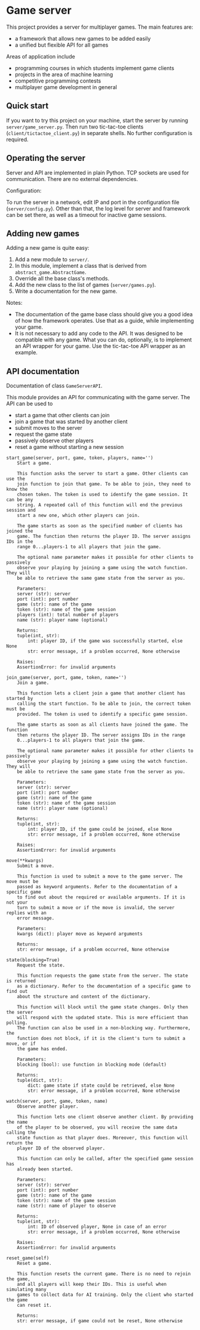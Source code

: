 # Game server

This project provides a server for multiplayer games. The main features are:

- a framework that allows new games to be added easily
- a unified but flexible API for all games

Areas of application include

- programming courses in which students implement game clients
- projects in the area of machine learning
- competitive programming contests
- multiplayer game development in general

## Quick start

If you want to try this project on your machine, start the server by running `server/game_server.py`. Then run two tic-tac-toe clients (`client/tictactoe_client.py`) in separate shells. No further configuration is required.

## Operating the server

Server and API are implemented in plain Python. TCP sockets are used for communication. There are no external dependencies.

Configuration:

To run the server in a network, edit IP and port in the configuration file (`server/config.py`). Other than that, the log level for server and framework can be set there, as well as a timeout for inactive game sessions.

## Adding new games

Adding a new game is quite easy:

1. Add a new module to `server/`.
2. In this module, implement a class that is derived from `abstract_game.AbstractGame`.
3. Override all the base class's methods.
4. Add the new class to the list of games (`server/games.py`).
5. Write a documentation for the new game.

Notes:

- The documentation of the game base class should give you a good idea of how the framework operates. Use that as a guide, while implementing your game.
- It is not necessary to add any code to the API. It was designed to be compatible with any game. What you can do, optionally, is to implement an API wrapper for your game. Use the tic-tac-toe API wrapper as an example.

## API documentation

Documentation of class `GameServerAPI`.

This module provides an API for communicating with the game server. The API can be used to

- start a game that other clients can join
- join a game that was started by another client
- submit moves to the server
- request the game state
- passively observe other players
- reset a game without starting a new session

```
start_game(server, port, game, token, players, name='')
    Start a game.

    This function asks the server to start a game. Other clients can use the
    join function to join that game. To be able to join, they need to know the
    chosen token. The token is used to identify the game session. It can be any
    string. A repeated call of this function will end the previous session and
    start a new one, which other players can join.

    The game starts as soon as the specified number of clients has joined the
    game. The function then returns the player ID. The server assigns IDs in the
    range 0...players-1 to all players that join the game.

    The optional name parameter makes it possible for other clients to passively
    observe your playing by joining a game using the watch function. They will
    be able to retrieve the same game state from the server as you.

    Parameters:
    server (str): server
    port (int): port number
    game (str): name of the game
    token (str): name of the game session
    players (int): total number of players
    name (str): player name (optional)

    Returns:
    tuple(int, str):
        int: player ID, if the game was successfully started, else None
        str: error message, if a problem occurred, None otherwise

    Raises:
    AssertionError: for invalid arguments

join_game(server, port, game, token, name='')
    Join a game.

    This function lets a client join a game that another client has started by
    calling the start function. To be able to join, the correct token must be
    provided. The token is used to identify a specific game session.

    The game starts as soon as all clients have joined the game. The function
    then returns the player ID. The server assigns IDs in the range
    0...players-1 to all players that join the game.

    The optional name parameter makes it possible for other clients to passively
    observe your playing by joining a game using the watch function. They will
    be able to retrieve the same game state from the server as you.

    Parameters:
    server (str): server
    port (int): port number
    game (str): name of the game
    token (str): name of the game session
    name (str): player name (optional)

    Returns:
    tuple(int, str):
        int: player ID, if the game could be joined, else None
        str: error message, if a problem occurred, None otherwise

    Raises:
    AssertionError: for invalid arguments

move(**kwargs)
    Submit a move.

    This function is used to submit a move to the game server. The move must be
    passed as keyword arguments. Refer to the documentation of a specific game
    to find out about the required or available arguments. If it is not your
    turn to submit a move or if the move is invalid, the server replies with an
    error message.

    Parameters:
    kwargs (dict): player move as keyword arguments

    Returns:
    str: error message, if a problem occurred, None otherwise

state(blocking=True)
    Request the state.

    This function requests the game state from the server. The state is returned
    as a dictionary. Refer to the documentation of a specific game to find out
    about the structure and content of the dictionary.

    This function will block until the game state changes. Only then the server
    will respond with the updated state. This is more efficient than polling.
    The function can also be used in a non-blocking way. Furthermore, the
    function does not block, if it is the client's turn to submit a move, or if
    the game has ended.

    Parameters:
    blocking (bool): use function in blocking mode (default)

    Returns:
    tuple(dict, str):
        dict: game state if state could be retrieved, else None
        str: error message, if a problem occurred, None otherwise

watch(server, port, game, token, name)
    Observe another player.

    This function lets one client observe another client. By providing the name
    of the player to be observed, you will receive the same data calling the
    state function as that player does. Moreover, this function will return the
    player ID of the observed player.

    This function can only be called, after the specified game session has
    already been started.

    Parameters:
    server (str): server
    port (int): port number
    game (str): name of the game
    token (str): name of the game session
    name (str): name of player to observe

    Returns:
    tuple(int, str):
        int: ID of observed player, None in case of an error
        str: error message, if a problem occurred, None otherwise

    Raises:
    AssertionError: for invalid arguments

reset_game(self)
    Reset a game.

    This function resets the current game. There is no need to rejoin the game,
    and all players will keep their IDs. This is useful when simulating many
    games to collect data for AI training. Only the client who started the game
    can reset it.

    Returns:
    str: error message, if game could not be reset, None otherwise
```
